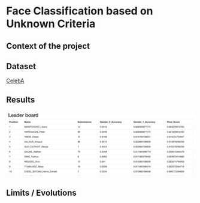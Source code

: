 # Face Classification based on Unknown Criteria

## Context of the project

## Dataset
[CelebA](http://mmlab.ie.cuhk.edu.hk/projects/CelebA.html)

## Results
![](./screenshot_results.jpg)

## Limits / Evolutions

